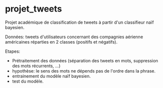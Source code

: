 # projet_tweets

Projet académique de classification de tweets à partir d'un classifieur naïf bayesien.

Données: tweets d'utilisateurs concernant des compagnies aérienne américaines réparties en 2 classes (positifs et négatifs).

Etapes: 
- Prétraitement des données (séparation des tweets en mots, suppression des mots récurrents, ...)
- hypothèse: le sens des mots ne dépends pas de l'ordre dans la phrase.
- entrainement du modèle naïf bayesien.
- test du modèle.

